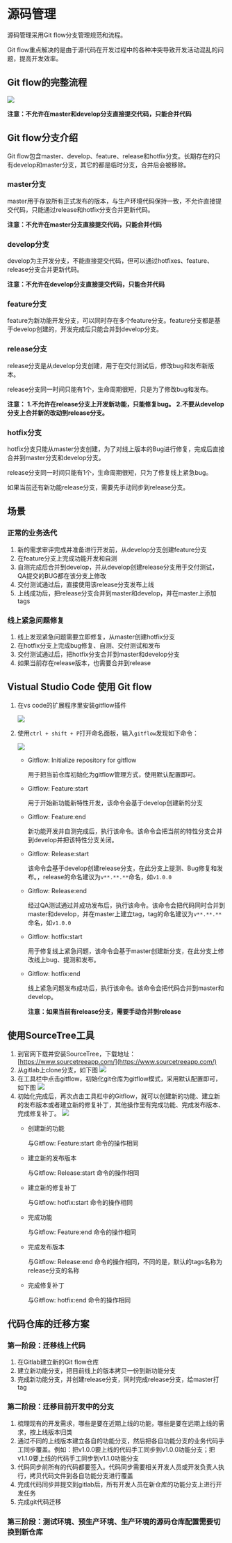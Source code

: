 # 源码管理
源码管理采用Git flow分支管理规范和流程。

Git flow重点解决的是由于源代码在开发过程中的各种冲突导致开发活动混乱的问题，提高开发效率。

## Git flow的完整流程
![](images/gitflow.webp)

**注意：不允许在master和develop分支直接提交代码，只能合并代码**

## Git flow分支介绍

Git flow包含master、develop、feature、release和hotfix分支。长期存在的只有develop和master分支，其它的都是临时分支，合并后会被移除。

### master分支

master用于存放所有正式发布的版本，与生产环境代码保持一致，不允许直接提交代码，只能通过release和hotfix分支合并更新代码。

**注意：不允许在master分支直接提交代码，只能合并代码**

### develop分支

develop为主开发分支，不能直接提交代码，但可以通过hotfixes、feature、release分支合并更新代码。

**注意：不允许在develop分支直接提交代码，只能合并代码**

### feature分支

feature为新功能开发分支，可以同时存在多个feature分支。feature分支都是基于develop创建的，开发完成后只能合并到develop分支。

### release分支

release分支是从develop分支创建，用于在交付测试后，修改bug和发布新版本。

release分支同一时间只能有1个，生命周期很短，只是为了修改bug和发布。

**注意：**
**1.不允许在release分支上开发新功能，只能修复bug。**
**2.不要从develop分支上合并新的改动到release分支。**

### hotfix分支

hotfix分支只能从master分支创建，为了对线上版本的Bug进行修复，完成后直接合并到master分支和develop分支。

release分支同一时间只能有1个，生命周期很短，只为了修复线上紧急bug。

如果当前还有新功能release分支，需要先手动同步到release分支。

## 场景

### 正常的业务迭代

1. 新的需求审评完成并准备进行开发前，从develop分支创建feature分支
2. 在feature分支上完成功能开发和自测
3. 自测完成后合并到develop，并从develop创建release分支用于交付测试，QA提交的BUG都在该分支上修改
4. 交付测试通过后，直接使用该release分支发布上线
5. 上线成功后，把release分支合并到master和develop，并在master上添加tags

### 线上紧急问题修复

1. 线上发现紧急问题需要立即修复，从master创建hotfix分支
2. 在hotfix分支上完成bug修复、自测、交付测试和发布
3. 交付测试通过后，把hotfix分支合并到master和develop分支
4. 如果当前存在release版本，也需要合并到release

## Vistual Studio Code 使用 Git flow

1. 在vs code的扩展程序里安装gitflow插件
   
   ![](images/vscode_gitflow_plugin.png)

2. 使用`ctrl + shift + P`打开命名面板，输入`gitflow`发现如下命令：

   ![](images/gitflow-command.png)

   - Gitflow: Initialize repository for gitflow

        用于把当前仓库初始化为gitflow管理方式，使用默认配置即可。

   - Gitflow: Feature:start

        用于开始新功能新特性开发，该命令会基于develop创建新的分支

   - Gitflow: Feature:end
  
        新功能开发并自测完成后，执行该命令。该命令会把当前的特性分支合并到develop并把该特性分支关闭。

   - Gitflow: Release:start
        
        该命令会基于develop创建release分支，在此分支上提测、Bug修复和发布。，release的命名建议为`v**.**.**`命名，如`v1.0.0`

   - Gitflow: Release:end

        经过QA测试通过并成功发布后，执行该命令。该命令会把代码同时合并到master和develop，并在master上建立tag，tag的命名建议为`v**.**.**`命名，如`v1.0.0`

   - Gitflow: hotfix:start

        用于修复线上紧急问题，该命令会基于master创建新分支，在此分支上修改线上bug、提测和发布。

   - Gitflow: hotfix:end
        
        线上紧急问题发布成功后，执行该命令。该命令会把代码合并到master和develop。

        **注意：如果当前有release分支，需要手动合并到release**

## 使用SourceTree工具

1. 到官网下载并安装SourceTree，下载地址：[https://www.sourcetreeapp.com/](https://www.sourcetreeapp.com/)
2. 从gitlab上clone分支，如下图
   ![](images/sourcetree-1.png)
3. 在工具栏中点击gitflow，初始化git仓库为gitflow模式，采用默认配置即可，如下图
   ![](images/sourcetree-2.png)
4. 初始化完成后，再次点击工具栏中的Gitflow，就可以创建新的功能、建立新的发布版本或者建立新的修复补丁，其他操作里有完成功能、完成发布版本、完成修复补丁。
   ![](images/sourcetree-3.png)
   - 创建新的功能

        与Gitflow: Feature:start 命令的操作相同

   - 建立新的发布版本

        与Gitflow: Release:start 命令的操作相同

   - 建立新的修复补丁

        与Gitflow: hotfix:start 命令的操作相同
        
   - 完成功能

        与Gitflow: Feature:end 命令的操作相同
        
   - 完成发布版本

        与Gitflow: Release:end 命令的操作相同，不同的是，默认的tags名称为release分支的名称
        
   - 完成修复补丁

        与Gitflow: hotfix:end 命令的操作相同
        
   
## 代码仓库的迁移方案

### 第一阶段：迁移线上代码

1. 在Gitlab建立新的Git flow仓库
2. 建立新功能分支，把目前线上的版本拷贝一份到新功能分支
3. 完成新功能分支，并创建release分支，同时完成release分支，给master打tag

### 第二阶段：迁移目前开发中的分支

1. 梳理现有的开发需求，哪些是要在近期上线的功能，哪些是要在远期上线的需求，按上线版本归类
2. 通过不同的上线版本建立各自的功能分支，然后把各自功能分支的业务代码手工同步覆盖。例如：把v1.0.0要上线的代码手工同步到v1.0.0功能分支；把v1.1.0要上线的代码手工同步到v1.1.0功能分支
3. 代码同步前所有的代码都要签入。代码同步需要相关开发人员或开发负责人执行，拷贝代码文件到各自功能分支进行覆盖
4. 完成代码同步并提交到gitlab后，所有开发人员在新仓库的功能分支上进行开发任务
5. 完成git代码迁移

### 第三阶段：测试环境、预生产环境、生产环境的源码仓库配置需要切换到新仓库